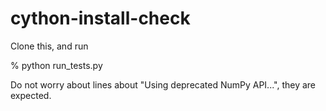 # cython-install-check

Clone this, and run

% python run_tests.py

Do not worry about lines about "Using deprecated NumPy API...", they are expected.
